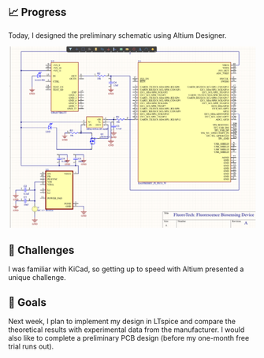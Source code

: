 ## 📈 Progress

Today, I designed the preliminary schematic using Altium Designer.

<p align="center">
 <img src="./Images/Day14.png" alt="Day14" width="500"/>
</p>

## 🧩 Challenges

I was familiar with KiCad, so getting up to speed with Altium presented a unique challenge. 

## 🥅 Goals

Next week, I plan to implement my design in LTspice and compare the theoretical results with experimental data from the manufacturer. I would also like to complete a preliminary PCB design (before my one-month free trial runs out).
